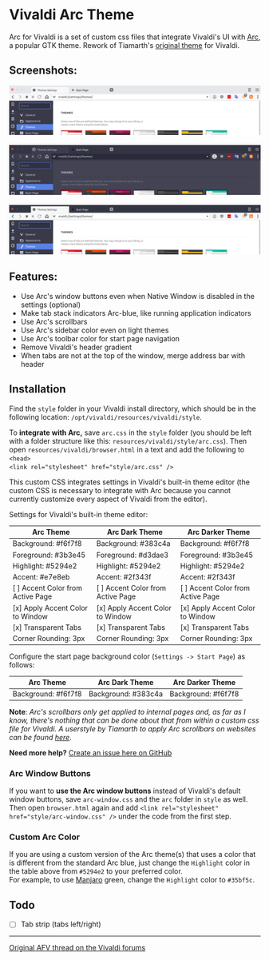 # Vivaldi Arc Theme

Arc for Vivaldi is a set of custom css files that integrate Vivaldi's UI with [Arc](https://github.com/NicoHood/arc-theme), a popular GTK theme. Rework of Tiamarth's [original theme](https://github.com/Tiamarth/Arc-for-Vivaldi) for Vivaldi.

## Screenshots:

<div align="left"><img src="screenshots/light.png" alt="Preview" /></div>
<br>
<div align="left"><img src="screenshots/dark.png" alt="Preview" /></div>
<br>
<div align="left"><img src="screenshots/darker.png" alt="Preview" /></div>

## Features:

- Use Arc's window buttons even when Native Window is disabled in the settings (optional)
- Make tab stack indicators Arc-blue, like running application indicators
- Use Arc's scrollbars
- Use Arc's sidebar color even on light themes
- Use Arc's toolbar color for start page navigation
- Remove Vivaldi's header gradient
- When tabs are not at the top of the window, merge address bar with header

## Installation

Find the `style` folder in your Vivaldi install directory, which should be in the following location: `/opt/vivaldi/resources/vivaldi/style`.  

To **integrate with Arc,** save `arc.css` in the `style` folder (you should be left with a folder structure like this: `resources/vivaldi/style/arc.css`). Then open `resources/vivaldi/browser.html` in a text and add the following to `<head>`  
`<link rel="stylesheet" href="style/arc.css" />`

This custom CSS integrates settings in Vivaldi's built-in theme editor (the custom CSS is necessary to integrate with Arc because you cannot currently customize every aspect of Vivaldi from the editor).  

Settings for Vivaldi's built-in theme editor:

| Arc Theme                         | Arc Dark Theme                    | Arc Darker Theme                  |
| --------------------------------- | --------------------------------- | --------------------------------- |
| Background: #f6f7f8               | Background: #383c4a               | Background: #f6f7f8               |
| Foreground: #3b3e45               | Foreground: #d3dae3               | Foreground: #3b3e45               |
| Highlight: #5294e2                | Highlight: #5294e2                | Highlight: #5294e2                |
| Accent: #e7e8eb                   | Accent: #2f343f                   | Accent: #2f343f                   |
| [ ] Accent Color from Active Page | [ ] Accent Color from Active Page | [ ] Accent Color from Active Page |
| [x] Apply Accent Color to Window  | [x] Apply Accent Color to Window  | [x] Apply Accent Color to Window  |
| [x] Transparent Tabs              | [x] Transparent Tabs              | [x] Transparent Tabs              |
| Corner Rounding: 3px              | Corner Rounding: 3px              | Corner Rounding: 3px              |

Configure the start page background color (`Settings -> Start Page`) as follows:

| Arc Theme                         | Arc Dark Theme                    | Arc Darker Theme                  |
| --------------------------------- | --------------------------------- | --------------------------------- |
| Background: #f6f7f8               | Background: #383c4a               | Background: #f6f7f8               |

**Note**: *Arc's scrollbars only get applied to internal pages and, as far as I know, there's nothing that can be done about that from within a custom css file for Vivaldi. A userstyle by Tiamarth to apply Arc scrollbars on websites can be found [here](https://userstyles.org/styles/142645/arc-scrollbars)*.  

**Need more help?** [Create an issue here on GitHub](https://github.com/drakkar1969/Arc-for-Vivaldi/issues/new)

### Arc Window Buttons

If you want to **use the Arc window buttons** instead of Vivaldi's default window buttons, save `arc-window.css` and the `arc` folder in `style` as well. Then open `browser.html` again and add `<link rel="stylesheet" href="style/arc-window.css" />` under the code from the first step.

### Custom Arc Color

If you are using a custom version of the Arc theme(s) that uses a color that is different from the standard Arc blue, just change the `Highlight` color in the table above from `#5294e2` to your preferred color.  
For example, to use [Manjaro](https://manjaro.org/) green, change the `Highlight` color to `#35bf5c`.

## Todo

- [ ] Tab strip (tabs left/right)

----

[Original AFV thread on the Vivaldi forums](https://forum.vivaldi.net/post/137297)  
